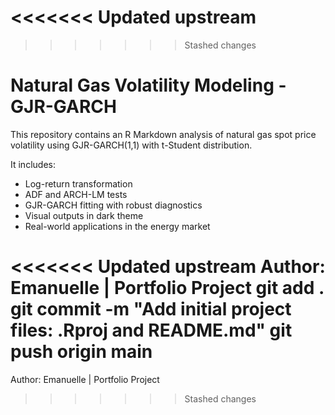 <<<<<<< Updated upstream
=======


>>>>>>> Stashed changes
# Natural Gas Volatility Modeling - GJR-GARCH

This repository contains an R Markdown analysis of natural gas spot price volatility using GJR-GARCH(1,1) with t-Student distribution.

It includes:
  - Log-return transformation
- ADF and ARCH-LM tests
- GJR-GARCH fitting with robust diagnostics
- Visual outputs in dark theme
- Real-world applications in the energy market


<<<<<<< Updated upstream
Author: Emanuelle | Portfolio Project
git add .
git commit -m "Add initial project files: .Rproj and README.md"
git push origin main
=======
Author: Emanuelle | Portfolio Project
>>>>>>> Stashed changes
